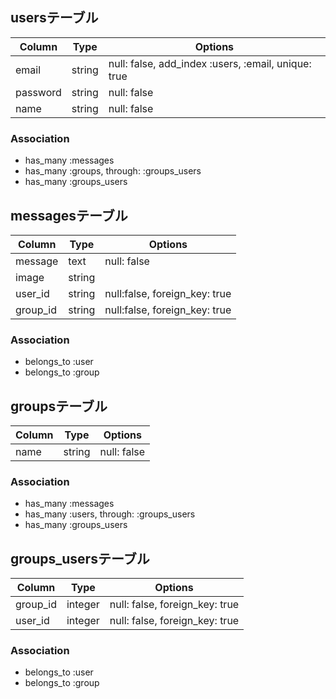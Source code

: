 ## usersテーブル

|Column|Type|Options|
|------|----|-------|
|email|string|null: false, add_index :users, :email, unique: true|
|password|string|null: false|
|name|string|null: false|

### Association
- has_many :messages
- has_many :groups, through: :groups_users
- has_many :groups_users

## messagesテーブル

|Column|Type|Options|
|------|----|-------|
|message|text|null: false|
|image|string||
|user_id|string|null:false, foreign_key: true|
|group_id|string|null:false, foreign_key: true|

### Association
- belongs_to :user
- belongs_to :group


## groupsテーブル

|Column|Type|Options|
|------|----|-------|
|name|string|null: false|

### Association
- has_many :messages
- has_many :users, through: :groups_users
- has_many :groups_users

## groups_usersテーブル

|Column|Type|Options|
|------|----|-------|
|group_id|integer|null: false, foreign_key: true|
|user_id|integer|null: false, foreign_key: true|

### Association
- belongs_to :user
- belongs_to :group